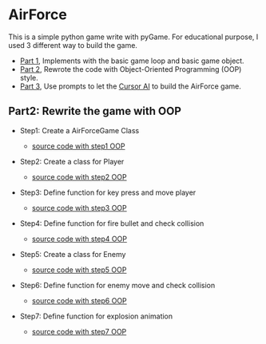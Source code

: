 # AirForce

 This is a simple python game write with pyGame. For educational purpose, I used 3 different way to build the game.

 - [Part 1](t](https://stoneskin.github.io/AirForce/#part-1-build-game-with-basic-game-loop-and-basic-game-object)), Implements with the basic game loop and basic game object.
 - [Part 2](https://stoneskin.github.io/AirForce/Part2_OOO.html#part2-rewrite-the-game-with-oop), Rewrote the code with Object-Oriented Programming (OOP) style.
 - [Part 3](https://stoneskin.github.io/AirForce/CursorExample/#part3-example-of-using-cursor-ai-to-build-a-shotting-game), Use prompts to let the [Cursor AI](https://www.cursor.com/) to build the AirForce game.


## Part2: Rewrite the game with OOP

- Step1: Create a AirForceGame Class

  - [source code with step1 OOP](/oopStep1.py)

- Step2: Create a class for Player

  - [source code with step2 OOP](/oopStep2.py)

- Step3: Define function for key press and move player

  - [source code with step3 OOP](/oopStep3.py) 

- Step4:  Define function for fire bullet and check collision

  - [source code with step4 OOP](/oopStep4py) 

- Step5:  Create a class for Enemy

  - [source code with step5 OOP](/oopStep5.py)     

- Step6:  Define function for enemy move and check collision

  - [source code with step6 OOP](oopStep6.py) 

- Step7:   Define function for explosion animation

  - [source code with step7 OOP](/oopStep7.py) 


